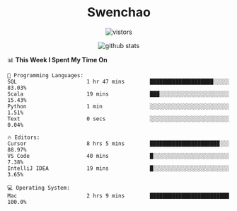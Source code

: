 <h1 align="center">Swenchao</h3>

<p align="center">
  <img src="https://visitor-badge.glitch.me/badge?page_id=Swenchao" alt="vistors" />
</p>

<p align="center">
  <img src="https://github-readme-stats.vercel.app/api?username=Swenchao&count_private=true&show_icons=true&theme=vue-dark&hide_title=true" alt="github stats" />
</p>

<!--START_SECTION:waka-->
📊 **This Week I Spent My Time On** 

```text
💬 Programming Languages: 
SQL                      1 hr 47 mins        ████████████████████░░░░░   83.03% 
Scala                    19 mins             ███░░░░░░░░░░░░░░░░░░░░░░   15.43% 
Python                   1 min               ░░░░░░░░░░░░░░░░░░░░░░░░░   1.51% 
Text                     0 secs              ░░░░░░░░░░░░░░░░░░░░░░░░░   0.04%

🔥 Editors: 
Cursor                   8 hrs 5 mins        ██████████████████████░░░   88.97% 
VS Code                  40 mins             █░░░░░░░░░░░░░░░░░░░░░░░░   7.38% 
IntelliJ IDEA            19 mins             █░░░░░░░░░░░░░░░░░░░░░░░░   3.65%

💻 Operating System: 
Mac                      2 hrs 9 mins        █████████████████████████   100.0%

```


<!--END_SECTION:waka-->
